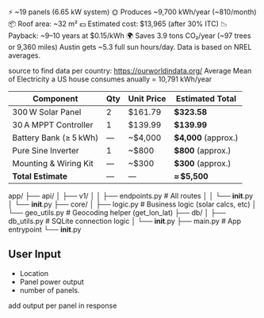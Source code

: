 ⚡ ~19 panels (6.65 kW system)
🌞 Produces ~9,700 kWh/year (~810/month)
📦 Roof area: ~32 m²
💵 Estimated cost: $13,965 (after 30% ITC)
📉 Payback: ~9–10 years at $0.15/kWh
🌍 Saves 3.9 tons CO₂/year (~97 trees or 9,360 miles)
Austin gets ~5.3 full sun hours/day. Data is based on NREL averages.


source to find data per country: https://ourworldindata.org/
Average Mean of Electricity a US house consumes anually = 10,791 kWh/year

| Component              | Qty | Unit Price | Estimated Total       |
| ---------------------- | --- | ---------- | --------------------- |
| 300 W Solar Panel      | 2   | \$161.79   | **\$323.58**          |
| 30 A MPPT Controller   | 1   | \$139.99   | **\$139.99**          |
| Battery Bank (≥ 5 kWh) | —   | \~\$4,000  | **\$4,000** (approx.) |
| Pure Sine Inverter     | 1   | \~\$800    | **\$800** (approx.)   |
| Mounting & Wiring Kit  | —   | \~\$300    | **\$300** (approx.)   |
| **Total Estimate**     | —   | —          | **≈ \$5,500**         |


app/
├── api/
│   ├── v1/
│   │   ├── endpoints.py     # All routes
│   │   └── __init__.py
│   └── __init__.py
├── core/
│   ├── logic.py             # Business logic (solar calcs, etc)
│   └── geo_utils.py         # Geocoding helper (get_lon_lat)
├── db/
│   ├── db_utils.py          # SQLite connection logic
│   └── __init__.py
├── main.py                  # App entrypoint
└── __init__.py

## User Input
- Location 
- Panel power output
- number of panels.

add output per panel  in response


